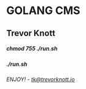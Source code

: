 # GOLANG CMS
## Trevor Knott

##### chmod 755 ./run.sh
##### ./run.sh

###### ENJOY! - tk@trevorknott.io 